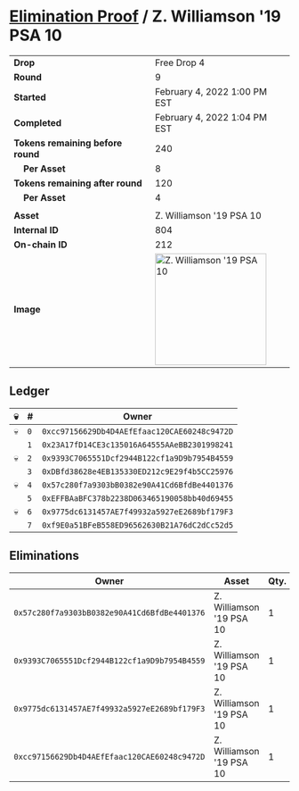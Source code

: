 # [Elimination Proof](./readme.md) / Z. Williamson &#039;19 PSA 10

|||
|---|---|
| **Drop** | Free Drop 4 |
| **Round** | 9 |
| **Started** | February 4, 2022 1:00 PM EST |
| **Completed** | February 4, 2022 1:04 PM EST |
| **Tokens remaining before round** | 240 |
| **&nbsp;&nbsp;&nbsp;&nbsp;Per Asset** | 8 |
| **Tokens remaining after round** | 120 |
| **&nbsp;&nbsp;&nbsp;&nbsp;Per Asset** | 4 |
| | |
| **Asset** | Z. Williamson &#039;19 PSA 10 |
| **Internal ID** | 804 |
| **On-chain ID** | 212 |
| **Image** | <img src="https://tcdn.blokpax.com/957181fa-d3ec-44f7-8d4d-74095ae66df1/48af84d1d5fc67d2f101a75831355d72bcabc287255dc7aa3784cc5ebf5b7549.jpg" height="200" alt="Z. Williamson &#039;19 PSA 10" /> |

## Ledger

| 💀 | # | Owner |
| --- | --- | --- |
| 💀 | `0` | `0xcc97156629Db4D4AEfEfaac120CAE60248c9472D` |
|  | `1` | `0x23A17fD14CE3c135016A64555AAeBB2301998241` |
| 💀 | `2` | `0x9393C7065551Dcf2944B122cf1a9D9b7954B4559` |
|  | `3` | `0xDBfd38628e4EB135330ED212c9E29f4b5CC25976` |
| 💀 | `4` | `0x57c280f7a9303bB0382e90A41Cd6BfdBe4401376` |
|  | `5` | `0xEFFBAaBFC378b2238D063465190058bb40d69455` |
| 💀 | `6` | `0x9775dc6131457AE7f49932a5927eE2689bf179F3` |
|  | `7` | `0xf9E0a51BFeB558ED96562630B21A76dC2dCc52d5` |


## Eliminations

| Owner | Asset | Qty. | Transaction |
| --- | --- | --- | --- |
| `0x57c280f7a9303bB0382e90A41Cd6BfdBe4401376` | Z. Williamson '19 PSA 10 | 1 | [Polygonscan](https://polygonscan.com/tx/0xd7f7ddda93cd32397193f7ce410b043e4a244ce2878cd09bc7ca3983c09b9226) |
| `0x9393C7065551Dcf2944B122cf1a9D9b7954B4559` | Z. Williamson '19 PSA 10 | 1 | [Polygonscan](https://polygonscan.com/tx/0xfb6086cfb5f7b33d495cbf4154cd6fba3755eddee33d55fe8b84dcbb07f3669d) |
| `0x9775dc6131457AE7f49932a5927eE2689bf179F3` | Z. Williamson '19 PSA 10 | 1 | [Polygonscan](https://polygonscan.com/tx/0xbf723eafe95b7a78cc58790c462756dd4fe9ecd5ecd481a9fd4412ecc3857710) |
| `0xcc97156629Db4D4AEfEfaac120CAE60248c9472D` | Z. Williamson '19 PSA 10 | 1 | [Polygonscan](https://polygonscan.com/tx/0x84664543a967d02b55b6798eee1519e2c7fb8d0c40aa12be2ca93b1dd1419b3d) |
